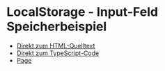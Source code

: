# LocalStorage - Input-Feld Speicherbeispiel
* [Direkt zum HTML-Quelltext](https://github.com/PhilippOesch/Weiteres%20LocalStorage%20Beispiel/tree/main/LocalStorage%20Hilfestellung/index.html)
* [Direkt zum TypeScript-Code](https://github.com/PhilippOesch/Weiteres%20LocalStorage%20Beispiel/tree/main/LocalStorage%20Hilfestellung/script.ts)
* [Page](https://philippoesch.github.io/GIS-Beispiele-und-Musterloesungen/Weiteres%20LocalStorage%20Beispiel/)
